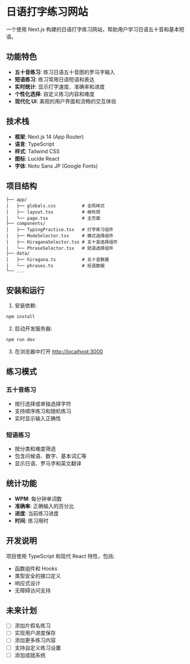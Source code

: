 # 日语打字练习网站

一个使用 Next.js 构建的日语打字练习网站，帮助用户学习日语五十音和基本短语。

## 功能特色

- **五十音练习**: 练习日语五十音图的罗马字输入
- **短语练习**: 练习常用日语短语和表达
- **实时统计**: 显示打字速度、准确率和进度
- **个性化选择**: 自定义练习内容和难度
- **现代化 UI**: 美观的用户界面和流畅的交互体验

## 技术栈

- **框架**: Next.js 14 (App Router)
- **语言**: TypeScript
- **样式**: Tailwind CSS
- **图标**: Lucide React
- **字体**: Noto Sans JP (Google Fonts)

## 项目结构

```
├── app/
│   ├── globals.css          # 全局样式
│   ├── layout.tsx           # 根布局
│   └── page.tsx             # 主页面
├── components/
│   ├── TypingPractice.tsx   # 打字练习组件
│   ├── ModeSelector.tsx     # 模式选择组件
│   ├── HiraganaSelector.tsx # 五十音选择组件
│   └── PhraseSelector.tsx   # 短语选择组件
├── data/
│   ├── hiragana.ts          # 五十音数据
│   └── phrases.ts           # 短语数据
└── ...
```

## 安装和运行

1. 安装依赖:

```bash
npm install
```

2. 启动开发服务器:

```bash
npm run dev
```

3. 在浏览器中打开 [http://localhost:3000](http://localhost:3000)

## 练习模式

### 五十音练习

- 按行选择或单独选择字符
- 支持顺序练习和随机练习
- 实时显示输入正确性

### 短语练习

- 按分类和难度筛选
- 包含问候语、数字、基本词汇等
- 显示日语、罗马字和英文翻译

## 统计功能

- **WPM**: 每分钟单词数
- **准确率**: 正确输入的百分比
- **进度**: 当前练习进度
- **时间**: 练习用时

## 开发说明

项目使用 TypeScript 和现代 React 特性，包括:

- 函数组件和 Hooks
- 类型安全的接口定义
- 响应式设计
- 无障碍访问支持

## 未来计划

- [ ] 添加片假名练习
- [ ] 实现用户进度保存
- [ ] 添加更多练习内容
- [ ] 支持自定义练习设置
- [ ] 添加成就系统
